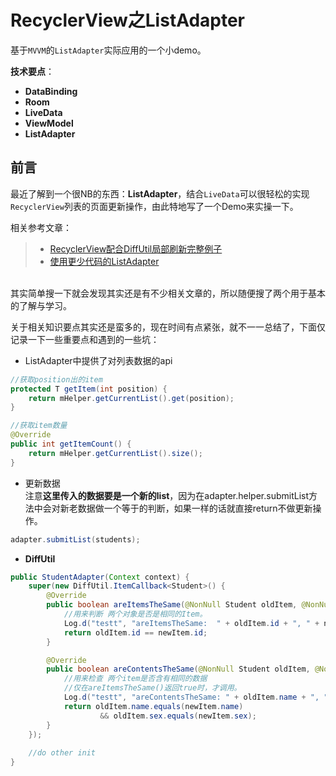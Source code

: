 # RecyclerView之ListAdapter
基于`MVVM`的`ListAdapter`实际应用的一个小demo。

**技术要点**：<br/>
* **DataBinding**
* **Room**
* **LiveData**
* **ViewModel**
* **ListAdapter**

## 前言
最近了解到一个很NB的东西：**ListAdapter**，结合`LiveData`可以很轻松的实现`RecyclerView`列表的页面更新操作，由此特地写了一个Demo来实操一下。


相关参考文章：
> * [RecyclerView配合DiffUtil局部刷新完整例子](https://blog.csdn.net/cpcpcp123/article/details/82051554)
> * [使用更少代码的ListAdapter](https://www.jianshu.com/p/7992060cc2cb?utm_campaign=maleskine&utm_content=note&utm_medium=seo_notes&utm_source=recommendation)
<br/>
其实简单搜一下就会发现其实还是有不少相关文章的，所以随便搜了两个用于基本的了解与学习。<br/>

关于相关知识要点其实还是蛮多的，现在时间有点紧张，就不一一总结了，下面仅记录一下一些重要点和遇到的一些坑：
* ListAdapter中提供了对列表数据的api
```java
//获取position出的item
protected T getItem(int position) {
    return mHelper.getCurrentList().get(position);
}

//获取item数量
@Override
public int getItemCount() {
    return mHelper.getCurrentList().size();
}
``` 

* 更新数据<br/>
注意**这里传入的数据要是一个新的list**，因为在adapter.helper.submitList方法中会对新老数据做一个等于的判断，如果一样的话就直接return不做更新操作。
```java
adapter.submitList(students);
```

* **DiffUtil**
```java
public StudentAdapter(Context context) {
    super(new DiffUtil.ItemCallback<Student>() {
        @Override
        public boolean areItemsTheSame(@NonNull Student oldItem, @NonNull Student newItem) {
            //用来判断 两个对象是否是相同的Item。
            Log.d("testt", "areItemsTheSame:  " + oldItem.id + ", " + newItem.id);
            return oldItem.id == newItem.id;
        }

        @Override
        public boolean areContentsTheSame(@NonNull Student oldItem, @NonNull Student newItem) {
            //用来检查 两个item是否含有相同的数据
            //仅在areItemsTheSame()返回true时，才调用。
            Log.d("testt", "areContentsTheSame: " + oldItem.name + ", " + newItem.name);
            return oldItem.name.equals(newItem.name)
                    && oldItem.sex.equals(newItem.sex);
        }
    });
    
    //do other init
}
```





